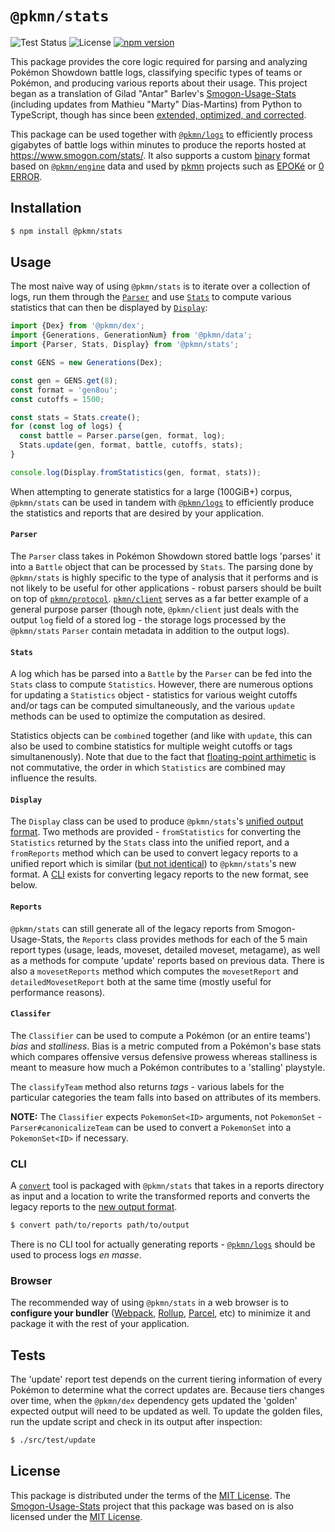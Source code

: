 # `@pkmn/stats`

![Test Status](https://github.com/pkmn/stats/workflows/Tests/badge.svg)
![License](https://img.shields.io/badge/License-MIT-blue.svg)
[![npm version](https://img.shields.io/npm/v/@pkmn/stats.svg)](https://www.npmjs.com/package/@pkmn/stats)

This package provides the core logic required for parsing and analyzing Pokémon Showdown battle
logs, classifying specific types of teams or Pokémon, and producing various reports about their
usage. This project began as a translation of Gilad "Antar" Barlev's
[Smogon-Usage-Stats](https://github.com/Antar1011/Smogon-Usage-Stats) (including updates from
Mathieu "Marty" Dias-Martins) from Python to TypeScript, though has since been [extended,
optimized, and corrected](CHANGES.md).

This package can be used together with [`@pkmn/logs`](../logs) to efficiently process gigabytes of
battle logs within minutes to produce the reports hosted at https://www.smogon.com/stats/. It also
supports a custom [binary](BINARY.md) format based on
[`@pkmn/engine`](https://github.com/pkmn/engine) data and used by [pkmn](https://pkmn.cc) projects
such as [EPOKé](https://github.com/pkmn/EPOke) or [0 ERROR](https://github.com/pkmn/0-ERROR).

## Installation

```sh
$ npm install @pkmn/stats
```

## Usage

The most naive way of using `@pkmn/stats` is to iterate over a collection of logs, run them through
the [`Parser`](#parser) and use [`Stats`](#stats) to compute various statistics that can then be
displayed by [`Display`](#display):

```ts
import {Dex} from '@pkmn/dex';
import {Generations, GenerationNum} from '@pkmn/data';
import {Parser, Stats, Display} from '@pkmn/stats';

const GENS = new Generations(Dex);

const gen = GENS.get(8);
const format = 'gen8ou';
const cutoffs = 1500;

const stats = Stats.create();
for (const log of logs) {
  const battle = Parser.parse(gen, format, log);
  Stats.update(gen, format, battle, cutoffs, stats);
}

console.log(Display.fromStatistics(gen, format, stats));
```

When attempting to generate statistics for a large (100GiB+) corpus, `@pkmn/stats` can be used in
tandem with [`@pkmn/logs`](../logs) to efficiently produce the statistics and reports that are
desired by your application.

#### `Parser`

The `Parser` class takes in Pokémon Showdown stored battle logs 'parses' it into a `Battle` object
that can be processed by `Stats`. The parsing done by `@pkmn/stats` is highly specific to the type
of analysis that it performs and is not likely to be useful for other applications - robust parsers
should be built on top of [`pkmn/protocol`](https://github.com/pkmn/ps/tree/master/protocol).
[`pkmn/client`](https://github.com/pkmn/ps/tree/master/client) serves as a far better example of a
general purpose parser (though note, `@pkmn/client` just deals with the output `log` field of a
stored log - the storage logs processed by the `@pkmn/stats` `Parser` contain metadata in addition
to the output logs).

#### `Stats`

A log which has be parsed into a `Battle` by the `Parser` can be fed into the `Stats` class to
compute `Statistics`. However, there are numerous options for updating a `Statistics` object -
statistics for various weight cutoffs and/or tags can be computed simultaneously, and the various
`update` methods can be used to optimize the computation as desired.

Statistics objects can be `combine`d together (and like with `update`, this can also be used to
combine statistics for multiple weight cutoffs or tags simultanenously). Note that due to the fact
that [floating-point arthimetic](https://en.wikipedia.org/wiki/Floating-point_arithmetic) is not
commutative, the order in which `Statistics` are combined may influence the results.

#### `Display`

The `Display` class can be used to produce `@pkmn/stats`'s [unified output format](OUTPUT.md). Two
methods are provided - `fromStatistics` for converting the `Statistics` returned by the `Stats`
class into the unified report, and a `fromReports` method which can be used to convert legacy
reports to a unified report which is similar ([but not identical](OUTPUT.md#Legacy)) to
`@pkmn/stats`'s new format. A [CLI](#cli) exists for converting legacy reports to the new format,
see below.

#### `Reports`

`@pkmn/stats` can still generate all of the legacy reports from Smogon-Usage-Stats, the `Reports`
class provides methods for each of the 5 main report types (usage, leads, moveset, detailed moveset,
metagame), as well as a methods for compute 'update' reports based on previous data. There is also a
`movesetReports` method which computes the `movesetReport` and `detailedMovesetReport` both at the
same time (mostly useful for performance reasons).

#### `Classifer`

The `Classifier` can be used to compute a Pokémon (or an entire teams') *bias* and *stalliness*.
Bias is a metric computed from a Pokémon's base stats which compares offensive versus defensive
prowess whereas stalliness is meant to measure how much a Pokémon contributes to a 'stalling'
playstyle.

The `classifyTeam` method also returns *tags* - various labels for the particular categories the
team falls into based on attributes of its members.

**NOTE:** The `Classifier` expects `PokemonSet<ID>` arguments, not `PokemonSet` -
`Parser#canonicalizeTeam` can be used to convert a `PokemonSet` into a `PokemonSet<ID>` if
necessary.

### CLI

A [`convert`](convert) tool is packaged with `@pkmn/stats` that takes in a reports directory as
input and a location to write the transformed reports and converts the legacy reports to the [new
output format](OUTPUT.md#Legacy).

```sh
$ convert path/to/reports path/to/output
```

There is no CLI tool for actually generating reports - [`@pkmn/logs`](../logs) should be used to
process logs *en masse*.

### Browser

The recommended way of using `@pkmn/stats` in a web browser is to **configure your bundler**
([Webpack](https://webpack.js.org/), [Rollup](https://rollupjs.org/),
[Parcel](https://parceljs.org/), etc) to minimize it and package it with the rest of your
application.

## Tests

The 'update' report test depends on the current tiering information of every Pokémon to determine
what the correct updates are. Because tiers changes over time, when the `@pkmn/dex` dependency gets
updated the 'golden' expected output will need to be updated as well. To update the golden files,
run the update script and check in its output after inspection:

```sh
$ ./src/test/update
```

## License

This package is distributed under the terms of the [MIT License](LICENSE). The
[Smogon-Usage-Stats](https://github.com/Antar1011/Smogon-Usage-Stats) project that this package was
based on is also licensed under the [MIT
License](https://github.com/Antar1011/Smogon-Usage-Stats/blob/master/license.txt).
